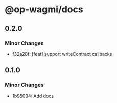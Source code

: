 # @op-wagmi/docs

## 0.2.0

### Minor Changes

- f32a28f: [feat] support writeContract callbacks

## 0.1.0

### Minor Changes

- 1b95034: Add docs
